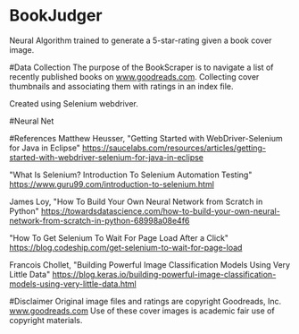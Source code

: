 # BookJudger
Neural Algorithm trained to generate a 5-star-rating given a book cover image.

#Data Collection
The purpose of the BookScraper is to navigate a list of recently published books on www.goodreads.com. Collecting cover thumbnails and associating them with ratings in an index file.

Created using Selenium webdriver.

#Neural Net

#References
Matthew Heusser, "Getting Started with WebDriver-Selenium for Java in Eclipse"
https://saucelabs.com/resources/articles/getting-started-with-webdriver-selenium-for-java-in-eclipse

"What Is Selenium? Introduction To Selenium Automation Testing"
https://www.guru99.com/introduction-to-selenium.html

James Loy, "How To Build Your Own Neural Network from Scratch in Python"
https://towardsdatascience.com/how-to-build-your-own-neural-network-from-scratch-in-python-68998a08e4f6

"How To Get Selenium To Wait For Page Load After a Click"
https://blog.codeship.com/get-selenium-to-wait-for-page-load


Francois Chollet, "Building Powerful Image Classification Models Using Very Little Data"
https://blog.keras.io/building-powerful-image-classification-models-using-very-little-data.html

#Disclaimer
Original image files and ratings are copyright Goodreads, Inc. www.goodreads.com
Use of these cover images is academic fair use of copyright materials.
